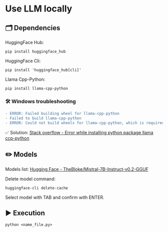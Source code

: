 # Use LLM locally

## 🗂️ Dependencies

HuggingFace Hub:
```
pip install huggingface_hub
```

HuggingFace Cli:
```
pip install 'huggingface_hub[cli]'
```

Llama Cpp-Python:
```
pip install llama-cpp-python
```

### 🛠️ Windows troubleshooting

```diff
- ERROR: Failed building wheel for llama-cpp-python
- Failed to build llama-cpp-python
- ERROR: Could not build wheels for llama-cpp-python, which is required to install pyproject.toml-based projects
```

✅ Solution:
[Stack overflow - Error while installing python package llama ccp-python](https://stackoverflow.com/questions/77267346/error-while-installing-python-package-llama-cpp-python)


## ✏️ Models

Models list:
[Hugging Face - TheBloke/Mistral-7B-Instruct-v0.2-GGUF](https://huggingface.co/TheBloke/Mistral-7B-Instruct-v0.2-GGUF)

Delete model command:
```
huggingface-cli delete-cache
```
Select model with TAB and confirm with ENTER.

## ▶️ Execution
```
python <name_file.py>
```
